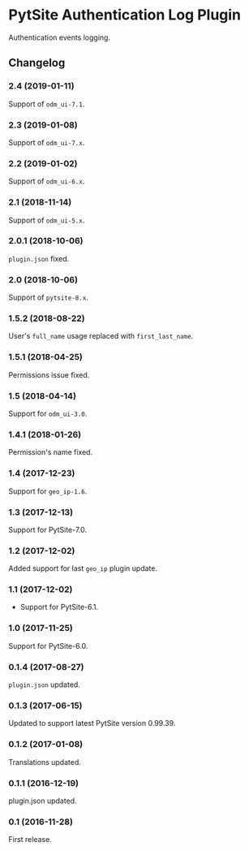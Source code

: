 # PytSite Authentication Log Plugin

Authentication events logging.


## Changelog


### 2.4 (2019-01-11)

Support of `odm_ui-7.1`.


### 2.3 (2019-01-08)

Support of `odm_ui-7.x`.


### 2.2 (2019-01-02)

Support of `odm_ui-6.x`.


### 2.1 (2018-11-14)

Support of `odm_ui-5.x`.


### 2.0.1 (2018-10-06)

`plugin.json` fixed.


### 2.0 (2018-10-06)

Support of `pytsite-8.x`.


### 1.5.2 (2018-08-22)

User's `full_name` usage replaced with `first_last_name`.


### 1.5.1 (2018-04-25)

Permissions issue fixed.


### 1.5 (2018-04-14)

Support for `odm_ui-3.0`.


### 1.4.1 (2018-01-26)

Permission's name fixed.


### 1.4 (2017-12-23)

Support for `geo_ip-1.6`.


### 1.3 (2017-12-13)

Support for PytSite-7.0.


### 1.2 (2017-12-02)

Added support for last `geo_ip` plugin update.


### 1.1 (2017-12-02)

- Support for PytSite-6.1.


### 1.0 (2017-11-25)

Support for PytSite-6.0.


### 0.1.4 (2017-08-27)

`plugin.json` updated.


### 0.1.3 (2017-06-15)

Updated to support latest PytSite version 0.99.39.


### 0.1.2 (2017-01-08)

Translations updated.


### 0.1.1 (2016-12-19)

plugin.json updated.


### 0.1 (2016-11-28)

First release.
